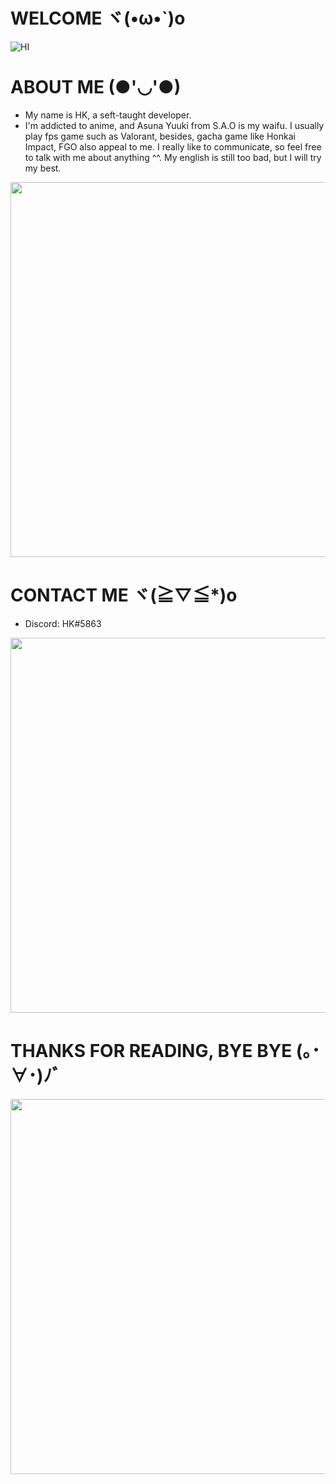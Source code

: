 # WELCOME ヾ(•ω•`)o

![HI](https://ineedanime.com/wp-content/uploads/2021/09/Yui-Hirasawa-k-on-hi-wave1.gif)

# ABOUT ME (●'◡'●)
- My name is HK, a seft-taught developer.
- I'm addicted to anime, and Asuna Yuuki from S.A.O is my waifu. I usually play fps game such as Valorant, besides, gacha game like Honkai Impact, FGO also appeal to me. I really like to communicate, so feel free to talk with me about anything ^^. My english is still too bad, but I will try my best.

<img src="https://64.media.tumblr.com/81496abd023579976b91f2a8239b5d32/2145e602b976fdf1-66/s540x810/6d19af796595d9c5462faf77d7eaa5dad7189b12.gif"  width="600" >

# CONTACT ME ヾ(≧▽≦*)o
- Discord: HK#5863

<img src = "https://thumbs.gfycat.com/CalculatingShadowyIchthyosaurs-size_restricted.gif" width = "600" >

# THANKS FOR READING, BYE BYE (｡･∀･)ﾉﾞ

<img src = "https://64.media.tumblr.com/1ffb4217c681329a84bdb662bd48dbb0/tumblr_o6av0nky1Z1twrse4o1_500.gif" width = "600" >

